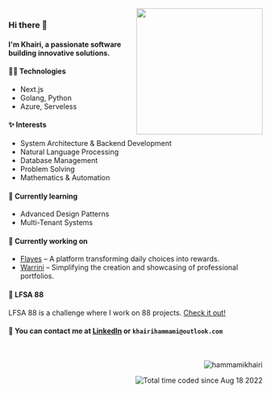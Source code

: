 <img align='right' src='https://user-images.githubusercontent.com/5713670/87202985-820dcb80-c2b6-11ea-9f56-7ec461c497c3.gif' width='250'>

### Hi there 👋
#### I'm Khairi, a passionate software building innovative solutions.

#### 👨‍💻 Technologies
* Next.js
* Golang, Python
* Azure, Serveless

#### ✨ Interests
* System Architecture & Backend Development
* Natural Language Processing
* Database Management
* Problem Solving
* Mathematics & Automation

#### 🌱 Currently learning
- Advanced Design Patterns
- Multi-Tenant Systems

#### 🔭 Currently working on
- [Flayes](https://flayes.app) – A platform transforming daily choices into rewards.
- [Warrini](https://warrini.me) – Simplifying the creation and showcasing of professional portfolios.

#### 🐾 LFSA 88
LFSA 88 is a challenge where I work on 88 projects. [Check it out!](https://github.com/hammamikhairi/LFSA-88)

#### 💬 You can contact me at [LinkedIn](https://www.linkedin.com/in/khairihammami/) or `khairihammami@outlook.com`

<br>

<p align="right">
  <img src="https://komarev.com/ghpvc/?username=hammamikhairi&label=Profile%20views&color=0e75b6&style=flat" alt="hammamikhairi" />
</p>
<p align="right">
  <img src="https://wakatime.com/badge/user/11df6f9c-8a4d-47dd-b620-c76d8d8d206a.svg" alt="Total time coded since Aug 18 2022" />
</p>
